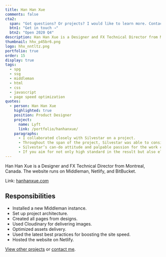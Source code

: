 ```yaml
---
title: Han Han Xue
comments: false
cta2:
  span: "Got questions? Or projects? I would like to learn more. Contact me today!"
  btn1: "Get in touch ⇢"
  btn2: "Open 2020 Q4"
description: Han Han Xue is a Designer and FX Technical Director from Montreal, Canada. The website runs on Middleman, Netlify, and BitBucket.
thumbnail: hhx_p45br6.png
logo: hhx_nntltz.png
portfolio: true
order: 15
display: true
tags:
  - spg
  - ssg
  - middleman
  - html
  - css
  - javascript
  - page speed optimization
quotes:
  - person: Han Han Xue
    highlighted: true
    position: Product Designer
    project:
      name: Lyft
      link: /portfolio/hanhanxue/
    paragraphs:
      - I collaborated closely with Silvestar on a project.
      - Throughout the span of the project, Silvestar was able to consistently meet if not exceed expectations. He has the impressive ability to not only readily undertake direct requests, but also intuitively distill ambiguous asks in order to execute solves in a self-sufficient manner.
      - Silvestar’s can-do attitude and palpable passion for the work combined with his extended knowledge makes for a highly effective problem solver who always strives to provide the best solutions.
      - If you aim for not only high standard in the result but also elegance in the process, then I would highly recommend considering Silvestar for your project."
---
```


Han Han Xue is a Designer and FX Technical Director from Montreal, Canada. The website runs on Middleman, Netlify, and BitBucket.

Link: [hanhanxue.com](//www.hanhanxue.com)

## Responsibilities

- Installed a new Middleman instance.
- Set up project architecture.
- Created all pages from designs.
- Used Cloudinary for delivering images.
- Optimized assets delivery.
- Used the latest best practices for boosting the site speed.
- Hosted the website on Netlify.

[View other projects](/portfolio/) or [contact me](/contact/).
